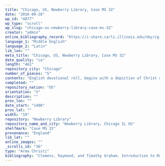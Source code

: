 ```yaml
---
title: "Chicago, US, Newberry Library, Case MS 32"
date: "2016-09-28"
wp_id: "4877"
wp_type: "scroll"
wp_slug: "chicago-us-newberry-library-case-ms-32"
creator: "admin"
online_bibliography_record: "https://i-share.carli.illinois.edu/nby/cgi-bin/Pwebrecon.cgi?DB=local&v1=1&BBRecID=869893"
language_1: "Middle English"
language_2: "Latin"
lib_lon: ""
meta_title: "Chicago, US, Newberry Library, Case MS 32"
date_quality: "ca"
length: "461"
repository_city: "Chicago"
number_of_pieces: "5"
contents: "English devotional roll, begins with a depiction of Christ on the Cross accompanied by the instruments of the Passion but in text containing the Middle English Stations of Rome, \"which relates the churches and shrines in Rome, the relics to be found there, and the indulgences available for those traveling to the shrines, expecially during the Lenten period.\""
completed: ""
repository_nation: "US"
orientation: "V"
description: ""
prov_lon: ""
date_start: "1400"
prov_lat: ""
width: "10"
repository: "Newberry Library"
repository_name_and_city: "Newberry Library, Chicago IL US"
shelfmark: "Case MS 32"
provenance: "England"
lib_lat: ""
online_images: ""
_scrolls_id: "36"
type: "Arma Christi"
bibliography: "Clemens, Raymond, and Timothy Graham. Introduction to Manuscript Studies. Ithaca, NY: Cornell University Press, 2007.<br/>"
---
```



